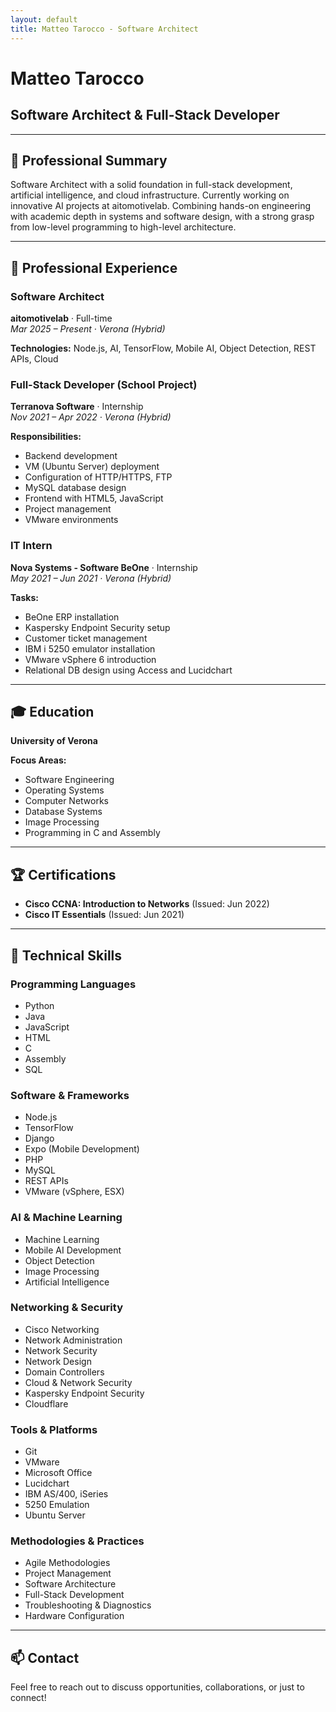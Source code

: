 ```yaml
---
layout: default
title: Matteo Tarocco - Software Architect
---
```


# Matteo Tarocco
## Software Architect & Full-Stack Developer

---

## 👤 Professional Summary

Software Architect with a solid foundation in full-stack development, artificial intelligence, and cloud infrastructure. Currently working on innovative AI projects at aitomotivelab. Combining hands-on engineering with academic depth in systems and software design, with a strong grasp from low-level programming to high-level architecture.

---

## 💼 Professional Experience

### Software Architect
**aitomotivelab** · Full-time  
*Mar 2025 – Present · Verona (Hybrid)*

**Technologies:** Node.js, AI, TensorFlow, Mobile AI, Object Detection, REST APIs, Cloud

### Full-Stack Developer (School Project)
**Terranova Software** · Internship  
*Nov 2021 – Apr 2022 · Verona (Hybrid)*

**Responsibilities:**
- Backend development
- VM (Ubuntu Server) deployment
- Configuration of HTTP/HTTPS, FTP
- MySQL database design
- Frontend with HTML5, JavaScript
- Project management
- VMware environments

### IT Intern
**Nova Systems - Software BeOne** · Internship  
*May 2021 – Jun 2021 · Verona (Hybrid)*

**Tasks:**
- BeOne ERP installation
- Kaspersky Endpoint Security setup
- Customer ticket management
- IBM i 5250 emulator installation
- VMware vSphere 6 introduction
- Relational DB design using Access and Lucidchart

---

## 🎓 Education

**University of Verona**

**Focus Areas:**
- Software Engineering
- Operating Systems
- Computer Networks
- Database Systems
- Image Processing
- Programming in C and Assembly

---

## 🏆 Certifications

- **Cisco CCNA: Introduction to Networks** (Issued: Jun 2022)
- **Cisco IT Essentials** (Issued: Jun 2021)

---

## 🔧 Technical Skills

### Programming Languages
- Python
- Java
- JavaScript
- HTML
- C
- Assembly
- SQL

### Software & Frameworks
- Node.js
- TensorFlow
- Django
- Expo (Mobile Development)
- PHP
- MySQL
- REST APIs
- VMware (vSphere, ESX)

### AI & Machine Learning
- Machine Learning
- Mobile AI Development
- Object Detection
- Image Processing
- Artificial Intelligence

### Networking & Security
- Cisco Networking
- Network Administration
- Network Security
- Network Design
- Domain Controllers
- Cloud & Network Security
- Kaspersky Endpoint Security
- Cloudflare

### Tools & Platforms
- Git
- VMware
- Microsoft Office
- Lucidchart
- IBM AS/400, iSeries
- 5250 Emulation
- Ubuntu Server

### Methodologies & Practices
- Agile Methodologies
- Project Management
- Software Architecture
- Full-Stack Development
- Troubleshooting & Diagnostics
- Hardware Configuration

---

## 📫 Contact

Feel free to reach out to discuss opportunities, collaborations, or just to connect!
